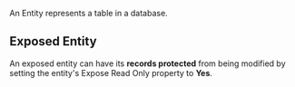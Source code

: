 An Entity represents a table in a database.

## Exposed Entity

An exposed entity can have its **records protected** from being modified by setting the entity's Expose Read Only property to **Yes**.
